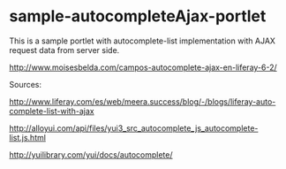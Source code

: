 sample-autocompleteAjax-portlet
===============================
This is a sample portlet with autocomplete-list implementation with AJAX request data from server side.

http://www.moisesbelda.com/campos-autocomplete-ajax-en-liferay-6-2/

Sources:

http://www.liferay.com/es/web/meera.success/blog/-/blogs/liferay-auto-complete-list-with-ajax

http://alloyui.com/api/files/yui3_src_autocomplete_js_autocomplete-list.js.html

http://yuilibrary.com/yui/docs/autocomplete/
